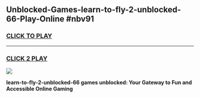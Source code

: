 
## Unblocked-Games-learn-to-fly-2-unblocked-66-Play-Online #nbv91
<h3>
<a href="https://news.freeplayer.one?title=learn-to-fly-2-unblocked-66&ref=3">CLICK TO PLAY</a></h3>
<hr>

<h3>
<a href="https://news.freeplayer.one?title=learn-to-fly-2-unblocked-66&ref=3">CLICK 2 PLAY</a>
  
</h3>

<a href="https://news.freeplayer.one?title=learn-to-fly-2-unblocked-66&ref=3"><img src="https://clearcache.store/games.png"></a>


**learn-to-fly-2-unblocked-66 games unblocked: Your Gateway to Fun and Accessible Online Gaming**
